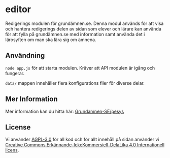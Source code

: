 # editor
Redigerings modulen för grundämnen.se. Denna modul används för att visa och hantera redigerings delen av sidan som elever och lärare kan använda för att fylla på grundämnen.se med information samt använda det i lärosyften om man ska lära sig om ämnena.

## Användning
```node app.js```
för att starta modulen. Kräver att API modulen är igång och fungerar.

```data/``` mappen innehåller flera konfigurations filer för diverse delar.

## Mer Information
Mer information kan du hitta här: [Grundamnen-SE/pesys](https://github.com/Grundamnen-SE/pesys)

## License
Vi använder [AGPL-3.0](https://github.com/Grundamnen-SE/api/blob/master/LICENSE) för all kod och för allt innehåll på sidan använder vi [Creative Commons Erkännande-IckeKommersiell-DelaLika 4.0 Internationell licens](http://creativecommons.org/licenses/by-nc-sa/4.0/).
